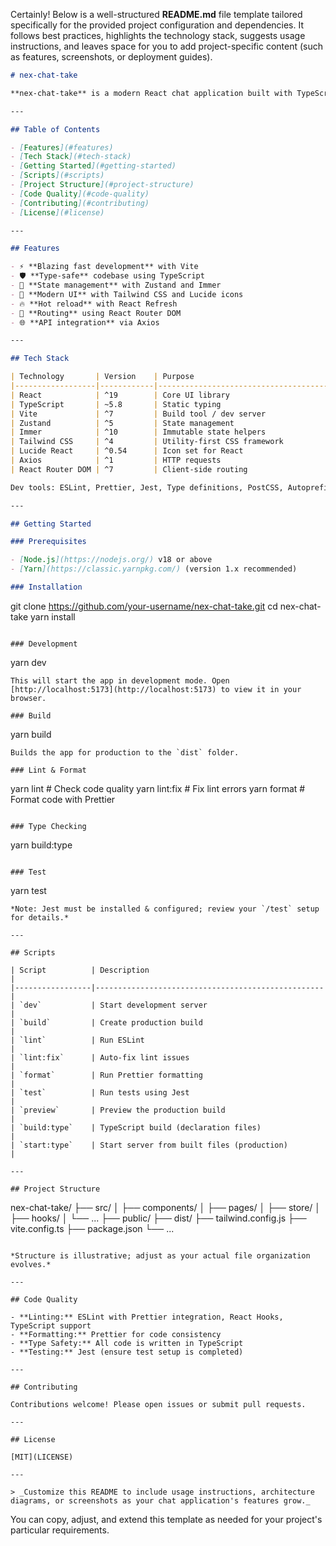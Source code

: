 Certainly! Below is a well-structured **README.md** file template tailored specifically for the provided project configuration and dependencies. It follows best practices, highlights the technology stack, suggests usage instructions, and leaves space for you to add project-specific content (such as features, screenshots, or deployment guides).

```markdown
# nex-chat-take

**nex-chat-take** is a modern React chat application built with TypeScript, Zustand, Tailwind CSS, and Vite. This project provides a scalable, maintainable, and performant chat interface with the latest ecosystem features and development tools.

---

## Table of Contents

- [Features](#features)
- [Tech Stack](#tech-stack)
- [Getting Started](#getting-started)
- [Scripts](#scripts)
- [Project Structure](#project-structure)
- [Code Quality](#code-quality)
- [Contributing](#contributing)
- [License](#license)

---

## Features

- ⚡️ **Blazing fast development** with Vite
- 🛡️ **Type-safe** codebase using TypeScript
- 💬 **State management** with Zustand and Immer
- 🎨 **Modern UI** with Tailwind CSS and Lucide icons
- 🔥 **Hot reload** with React Refresh
- 🔗 **Routing** using React Router DOM
- 🌐 **API integration** via Axios

---

## Tech Stack

| Technology       | Version    | Purpose                                 |
|------------------|------------|-----------------------------------------|
| React            | ^19        | Core UI library                         |
| TypeScript       | ~5.8       | Static typing                           |
| Vite             | ^7         | Build tool / dev server                 |
| Zustand          | ^5         | State management                        |
| Immer            | ^10        | Immutable state helpers                 |
| Tailwind CSS     | ^4         | Utility-first CSS framework             |
| Lucide React     | ^0.54      | Icon set for React                      |
| Axios            | ^1         | HTTP requests                           |
| React Router DOM | ^7         | Client-side routing                     |

Dev tools: ESLint, Prettier, Jest, Type definitions, PostCSS, Autoprefixer

---

## Getting Started

### Prerequisites

- [Node.js](https://nodejs.org/) v18 or above
- [Yarn](https://classic.yarnpkg.com/) (version 1.x recommended)

### Installation

```
git clone https://github.com/your-username/nex-chat-take.git
cd nex-chat-take
yarn install
```

### Development

```
yarn dev
```
This will start the app in development mode. Open [http://localhost:5173](http://localhost:5173) to view it in your browser.

### Build

```
yarn build
```
Builds the app for production to the `dist` folder.

### Lint & Format

```
yarn lint          # Check code quality
yarn lint:fix      # Fix lint errors
yarn format        # Format code with Prettier
```

### Type Checking

```
yarn build:type
```

### Test

```
yarn test
```
*Note: Jest must be installed & configured; review your `/test` setup for details.*

---

## Scripts

| Script          | Description                                       |
|-----------------|---------------------------------------------------|
| `dev`           | Start development server                          |
| `build`         | Create production build                           |
| `lint`          | Run ESLint                                        |
| `lint:fix`      | Auto-fix lint issues                              |
| `format`        | Run Prettier formatting                           |
| `test`          | Run tests using Jest                              |
| `preview`       | Preview the production build                      |
| `build:type`    | TypeScript build (declaration files)              |
| `start:type`    | Start server from built files (production)        |

---

## Project Structure

```
nex-chat-take/
├── src/
│   ├── components/
│   ├── pages/
│   ├── store/
│   ├── hooks/
│   └── ...
├── public/
├── dist/
├── tailwind.config.js
├── vite.config.ts
├── package.json
└── ...
```

*Structure is illustrative; adjust as your actual file organization evolves.*

---

## Code Quality

- **Linting:** ESLint with Prettier integration, React Hooks, TypeScript support
- **Formatting:** Prettier for code consistency
- **Type Safety:** All code is written in TypeScript
- **Testing:** Jest (ensure test setup is completed)

---

## Contributing

Contributions welcome! Please open issues or submit pull requests.

---

## License

[MIT](LICENSE)

---

> _Customize this README to include usage instructions, architecture diagrams, or screenshots as your chat application's features grow._
```

You can copy, adjust, and extend this template as needed for your project's particular requirements.